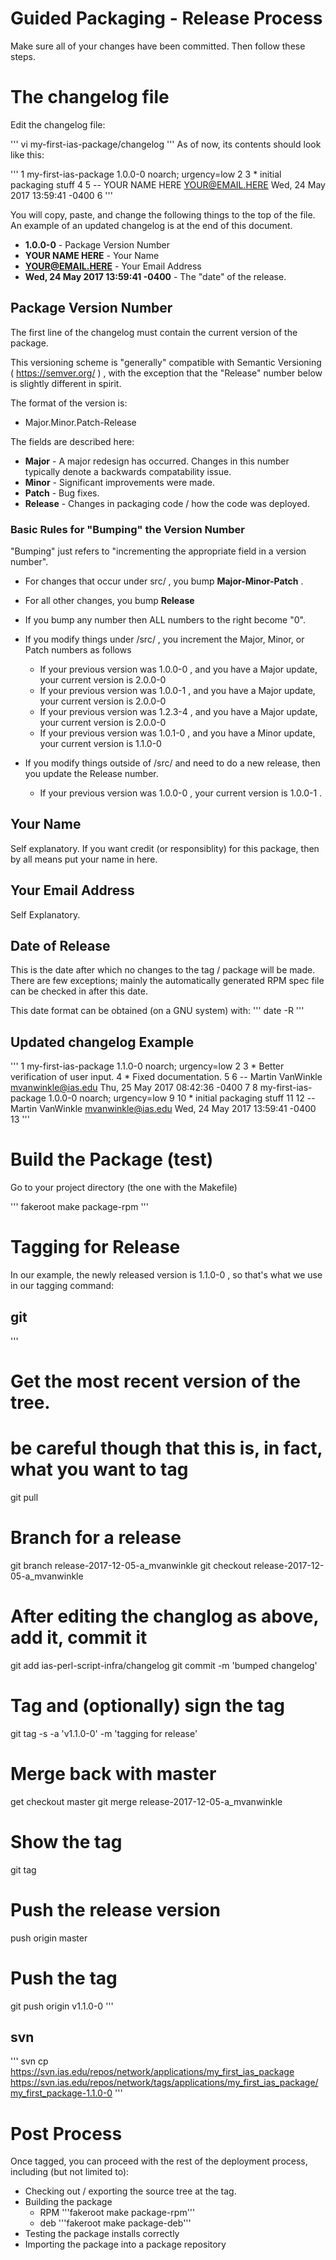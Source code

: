 # Guided Packaging - Release Process

Make sure all of your changes have been committed.  Then follow these steps.

# The changelog file

Edit the changelog file:

'''
vi my-first-ias-package/changelog
'''
As of now, its contents should look like this:

'''
  1 my-first-ias-package 1.0.0-0 noarch; urgency=low
  2 
  3     * initial packaging stuff
  4 
  5  -- YOUR NAME HERE YOUR@EMAIL.HERE  Wed, 24 May 2017 13:59:41 -0400
  6 
'''

You will copy, paste, and change the following things to the top of the file.  An example of an updated changelog is at the end of this document.

* **1.0.0-0** - Package Version Number
* **YOUR NAME HERE** - Your Name
* **YOUR@EMAIL.HERE** - Your Email Address
* **Wed, 24 May 2017 13:59:41 -0400** - The "date" of the release.

## Package Version Number

The first line of the changelog must contain the current version of the package.

This versioning scheme is "generally" compatible with Semantic Versioning ( https://semver.org/ ) , with the exception that the "Release" number below is slightly different in spirit.

The format of the version is:

* Major.Minor.Patch-Release

The fields are described here:

* **Major** - A major redesign has occurred.  Changes in this number typically denote a backwards compatability issue.
* **Minor** - Significant improvements were made.
* **Patch** - Bug fixes.
* **Release** - Changes in packaging code / how the code was deployed.

### Basic Rules for "Bumping" the Version Number

"Bumping" just refers to "incrementing the appropriate field in a version number".

* For changes that occur under src/ , you bump **Major-Minor-Patch** .
* For all other changes, you bump **Release**

* If you bump any number then ALL numbers to the right become "0".
* If you modify things under /src/ , you increment the Major, Minor, or Patch numbers as follows
  * If your previous version was 1.0.0-0 , and you have a Major update, your current version is 2.0.0-0
  * If your previous version was 1.0.0-1 , and you have a Major update, your current version is 2.0.0-0
  * If your previous version was 1.2.3-4 , and you have a Major update, your current version is 2.0.0-0
  * If your previous version was 1.0.1-0 , and you have a Minor update, your current version is 1.1.0-0
* If you modify things outside of /src/ and need to do a new release, then you update the Release number.
  * If your previous version was 1.0.0-0 , your current version is 1.0.0-1 .

## Your Name
Self explanatory.  If you want credit (or responsiblity) for this package, then by all means put your name in here.


## Your Email Address

Self Explanatory.

## Date of Release

This is the date after which no changes to the tag / package will be made. There are few exceptions; mainly the automatically generated RPM spec file can be checked in after this date.

This date format can be obtained (on a GNU system) with:
'''
date -R
'''

## Updated changelog Example
'''
  1 my-first-ias-package 1.1.0-0 noarch; urgency=low
  2 
  3     * Better verification of user input.
  4     * Fixed documentation.
  5 
  6  -- Martin VanWinkle mvanwinkle@ias.edu  Thu, 25 May 2017 08:42:36 -0400
  7 
  8 my-first-ias-package 1.0.0-0 noarch; urgency=low
  9 
 10     * initial packaging stuff
 11 
 12  -- Martin VanWinkle mvanwinkle@ias.edu  Wed, 24 May 2017 13:59:41 -0400
 13 
'''

# Build the Package (test)
Go to your project directory (the one with the Makefile)

'''
fakeroot make package-rpm
'''

# Tagging for Release
In our example, the newly released version is 1.1.0-0 , so that's what we use in our tagging command:

## git

'''
# Get the most recent version of the tree.
# be careful though that this is, in fact, what you want to tag
git pull
# Branch for a release
git branch release-2017-12-05-a_mvanwinkle
git checkout release-2017-12-05-a_mvanwinkle 
# After editing the changlog as above, add it, commit it
git add ias-perl-script-infra/changelog
git commit -m 'bumped changelog'
# Tag and (optionally) sign the tag
git tag -s -a 'v1.1.0-0' -m 'tagging for release'
# Merge back with master
get checkout master
git merge release-2017-12-05-a_mvanwinkle 
# Show the tag
git tag
# Push the release version
push origin master
# Push the tag
git push origin v1.1.0-0
'''

## svn

'''
svn cp https://svn.ias.edu/repos/network/applications/my_first_ias_package \
https://svn.ias.edu/repos/network/tags/applications/my_first_ias_package/my_first_package-1.1.0-0
'''

# Post Process

Once tagged, you can proceed with the rest of the deployment process, including (but not limited to):

* Checking out / exporting the source tree at the tag.
* Building the package
  * RPM '''fakeroot make package-rpm'''
  * deb '''fakeroot make package-deb'''
* Testing the package installs correctly
* Importing the package into a package repository
